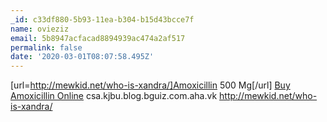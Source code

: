 ```yaml
---
_id: c33df880-5b93-11ea-b304-b15d43bcce7f
name: ovieziz
email: 5b8947acfacad8894939ac474a2af517
permalink: false
date: '2020-03-01T08:07:58.495Z'
---
```

[url=http://mewkid.net/who-is-xandra/]Amoxicillin 500 Mg[/url] <a href="http://mewkid.net/who-is-xandra/">Buy Amoxicillin Online</a> csa.kjbu.blog.bguiz.com.aha.vk http://mewkid.net/who-is-xandra/
